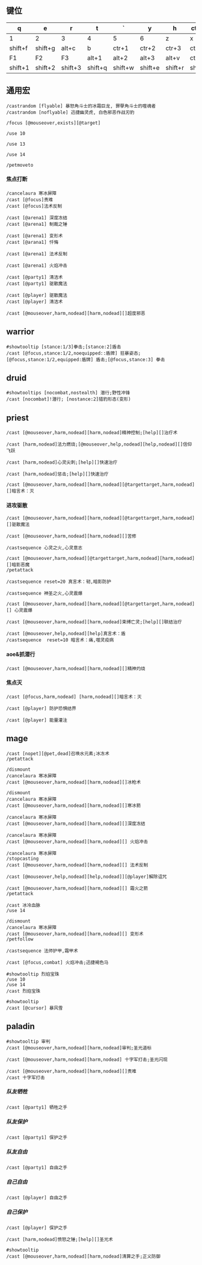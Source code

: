 ## 键位
|q|e|r|t|`|y|h|ctr+q|alt+q|qlt+e|alt+r|caps|
|-|-|-|-|-|-|-|-|-|-|-|-|
|1|2|3|4|5|6|z|x|c|v|f|g|
|shift+f|shift+g|alt+c|b|ctr+1|ctr+2|ctr+3|ctr+4|alt+x||||
|F1|F2|F3|alt+1|alt+2|alt+3|alt+v|ctr+w|ctr+e|ctr+r|``|``|
|shift+1|shift+2|shift+3|shift+q|shift+w|shift+e|shift+r|shift+t|shift+z|shift+x|shift+v|alt+f|
## 通用宏
```
/castrandom [flyable] 暴怒角斗士的冰霜巨龙, 罪孽角斗士的噬魂者
/castrandom [noflyable] 迅捷幽灵虎, 白色邪恶作战刃豹
```
```
/focus [@mouseover,exists][@target]
```
```
/use 10
```
```
/use 13
```
```
/use 14
```
```
/petmoveto
```
#### 焦点打断
```
/cancelaura 寒冰屏障
/cast [@focus]责难
/cast [@focus]法术反制
```
```
/cast [@arena1] 深度冻结
/cast [@arena1] 制裁之锤
```
```
/cast [@arena1] 变形术
/cast [@arana1] 忏悔
```
```
/cast [@arena1] 法术反制
```
```
/cast [@arena1] 火焰冲击
```
```
/cast [@party1] 清洁术
/cast [@party1] 驱散魔法
```
```
/cast [@player] 驱散魔法
/cast [@player] 清洁术
```
```
/cast [@mouseover,harm,nodead][harm,nodead][]超度邪恶
```
## warrior
```
#showtooltip [stance:1/3]拳击;[stance:2]盾击
/cast [@focus,stance:1/2,noequipped::盾牌] 狂暴姿态;[@focus,stance:1/2,equipped:盾牌] 盾击;[@focus,stance:3] 拳击
```
## druid
```
#showtooltips [nocombat,nostealth] 潜行;野性冲锋
/cast [nocombat]!潜行; [nostance:2]猎豹形态(变形)
```
## priest
```
/cast [@mouseover,harm,nodead][harm,nodead]精神控制;[help][]治疗术
```
```
/cast [harm,nodead]法力燃烧;[@mouseover,help,nodead][help,nodead][]信仰飞跃
```
```
/cast [harm,nodead]心灵尖刺;[help][]快速治疗
```
```
/cast [harm,nodead]惩击;[help][]快速治疗
```
```
/cast [@mouseover,harm,nodead][harm,nodead][@targettarget,harm,nodead][]暗言术：灭
```
#### 进攻驱散
```
/cast [@mouseover,harm,nodead][harm,nodead][@targettarget,harm,nodead][]驱散魔法
```
```
/cast [@mouseover,harm,nodead][harm,nodead][]苦修
```
```
/castsequence 心灵之火,心灵意志
```
```
/cast [@mouseover,harm,nodead][@targettarget,harm,nodead][harm,nodead][]暗影恶魔
/petattack
```
```
/castsequence reset=20 真言术：韧,暗影防护
```
```
/castsequence 神圣之火,心灵震爆
```
```
/cast [@mouseover,harm,nodead][harm,nodead][@targettarget,harm,nodead][] 心灵震爆
```
```
/cast [@mouseover,harm,nodead][harm,nodead]束缚亡灵;[help][]联结治疗
```
```
/cast [@mouseover,help,nodead][help]真言术：盾
/castsequence  reset=10 暗言术：痛,噬灵疫病
```
#### aoe&抓潜行
```
/cast [@mouseover,harm,nodead][harm,nodead][]精神灼烧
```
#### 焦点灭
```
/cast [@focus,harm,nodead] [harm,nodead][]暗言术：灭
```
```
/cast [@player] 防护恐惧结界
```
```
/cast [@player] 能量灌注
```
## mage
```
/cast [nopet][@pet,dead]召唤水元素;冰冻术
/petattack
```
```
/dismount
/cancelaura 寒冰屏障
/cast [@mouseover,harm,nodead][harm,nodead][]冰枪术
```
```
/dismount
/cancelaura 寒冰屏障
/cast [@mouseover,harm,nodead][harm,nodead][]寒冰箭
```
```
/cancelaura 寒冰屏障
/cast [@mouseover,harm,nodead][harm,nodead][]深度冻结
```
```
/cancelaura 寒冰屏障
/cast [@mouseover,harm,nodead][harm,nodead][] 火焰冲击
```
```
/cancelaura 寒冰屏障
/stopcasting
/cast [@mouseover,harm,nodead][harm,nodead][] 法术反制
```
```
/cast [@mouseover,help,nodead][help,nodead]][@player]解除诅咒
```
```
/cast [@mouseover,harm,nodead][harm,nodead][] 霜火之箭
/petattack
```
```
/cast 冰冷血脉
/use 14
```
```
/dismount
/cancelaura 寒冰屏障
/cast [@mouseover,harm,nodead][harm,nodead][] 变形术
/petfollow
```
```
/castsequence 法师护甲,霜甲术
```
```
/cast [@focus,combat] 火焰冲击;迅捷褐色马
```
```
#showtooltip 烈焰宝珠
/use 10 
/use 14
/cast 烈焰宝珠
```
```
#showtooltip 
/cast [@cursor] 暴风雪
```
## paladin
```
#showtooltip 审判
/cast [@mouseover,harm,nodead][harm,nodead]审判;圣光道标
```
```
/cast [@mouseover,harm,nodead][harm,nodead] 十字军打击;圣光闪现
```
```
/cast [@mouseover,harm,nodead][harm,nodead][]责难
/cast 十字军打击
```
##### 队友牺牲
```
/cast [@party1] 牺牲之手
```
##### 队友保护
```
/cast [@party1] 保护之手
```
##### 队友自由
```
/cast [@party1] 自由之手
```
##### 自己自由
```
/cast [@player] 自由之手
```
##### 自己保护
```
/cast [@player] 保护之手
```
```
/cast [harm,nodead]愤怒之锤;[help][]圣光术
```
```
#showtooltip 
/cast [@mouseover,harm,nodead][harm,nodead]清算之手;正义防御
```




